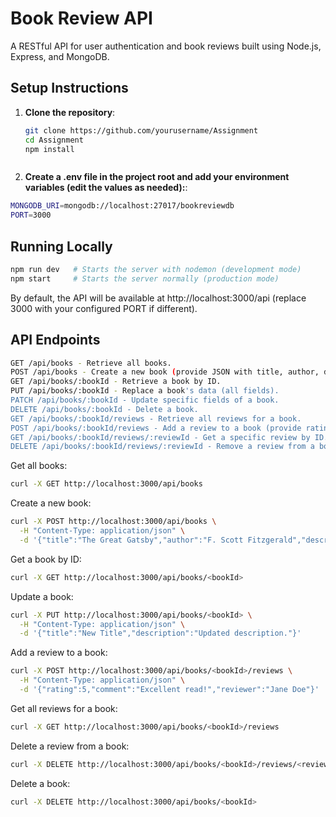 # Book Review API

A RESTful API for user authentication and book reviews built using Node.js, Express, and MongoDB.

## Setup Instructions

1. **Clone the repository**:
   ```bash
   git clone https://github.com/yourusername/Assignment
   cd Assignment
   npm install
```
```
2. **Create a .env file in the project root and add your environment variables (edit the values as needed):**:

```bash
MONGODB_URI=mongodb://localhost:27017/bookreviewdb
PORT=3000
```

## Running Locally

```bash
npm run dev   # Starts the server with nodemon (development mode)
npm start     # Starts the server normally (production mode)
```
By default, the API will be available at http://localhost:3000/api (replace 3000 with your configured PORT if different).


## API Endpoints
```bash
GET /api/books - Retrieve all books.
POST /api/books - Create a new book (provide JSON with title, author, description, etc.).
GET /api/books/:bookId - Retrieve a book by ID.
PUT /api/books/:bookId - Replace a book's data (all fields).
PATCH /api/books/:bookId - Update specific fields of a book.
DELETE /api/books/:bookId - Delete a book.
GET /api/books/:bookId/reviews - Retrieve all reviews for a book.
POST /api/books/:bookId/reviews - Add a review to a book (provide rating, comment, reviewer).
GET /api/books/:bookId/reviews/:reviewId - Get a specific review by ID.
DELETE /api/books/:bookId/reviews/:reviewId - Remove a review from a book.
```
Get all books:
```bash
curl -X GET http://localhost:3000/api/books
```
Create a new book:
```bash
curl -X POST http://localhost:3000/api/books \
  -H "Content-Type: application/json" \
  -d '{"title":"The Great Gatsby","author":"F. Scott Fitzgerald","description":"A novel about the American dream."}'
```
Get a book by ID:
```bash
curl -X GET http://localhost:3000/api/books/<bookId>
```
Update a book:
```bash
curl -X PUT http://localhost:3000/api/books/<bookId> \
  -H "Content-Type: application/json" \
  -d '{"title":"New Title","description":"Updated description."}'
```
Add a review to a book:
```bash
curl -X POST http://localhost:3000/api/books/<bookId>/reviews \
  -H "Content-Type: application/json" \
  -d '{"rating":5,"comment":"Excellent read!","reviewer":"Jane Doe"}'
```
Get all reviews for a book:
```bash
curl -X GET http://localhost:3000/api/books/<bookId>/reviews
```
Delete a review from a book:
```bash
curl -X DELETE http://localhost:3000/api/books/<bookId>/reviews/<reviewId>
```
Delete a book:
```bash
curl -X DELETE http://localhost:3000/api/books/<bookId>
```
